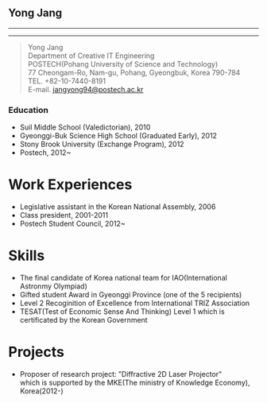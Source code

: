 Yong Jang
---------
* * *
- - - - -

>Yong Jang<br/>
Department of Creative IT Engineering<br/>
POSTECH(Pohang University of Science and Technology)<br/>
77 Cheongam-Ro, Nam-gu, Pohang, Gyeongbuk, Korea 790-784<br/>
TEL. +82-10-7440-8191<br/>
>E-mail. jangyong94@postech.ac.kr<br/>

### Education


- Suil Middle School (Valedictorian), 2010
- Gyeonggi-Buk Science High School (Graduated Early), 2012
- Stony Brook University (Exchange Program), 2012
- Postech, 2012~

Work Experiences
================

- Legislative assistant in the Korean National Assembly, 2006
- Class president, 2001-2011
- Postech Student Council, 2012~

Skills
======

* The final candidate of Korea national team for IAO(International Astronmy Olympiad)
* Gifted student Award in Gyeonggi Province (one of the 5 recipients)
* Level 2 Recoginition of Excellence from International TRIZ Association
* TESAT(Test of Economic Sense And Thinking) Level 1 which is certificated by the Korean Government

Projects
========

- Proposer of research project: "Diffractive 2D Laser Projector"<br/>
  which is supported by the MKE(The ministry of Knowledge Economy), Korea(2012-)
